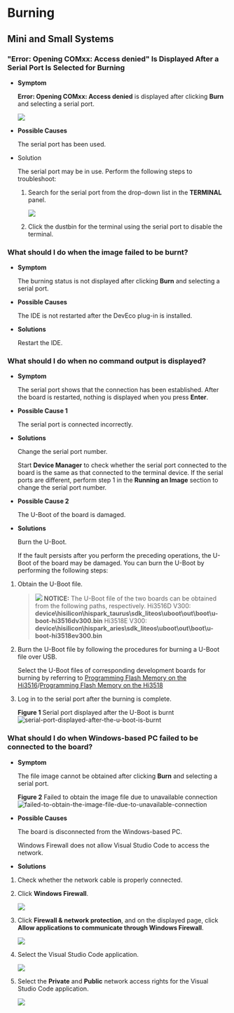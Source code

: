 # Burning<a name="EN-US_TOPIC_0000001170009518"></a>


## Mini and Small Systems<a name="section278314413530"></a>

### "Error: Opening COMxx: Access denied" Is Displayed After a Serial Port Is Selected for Burning<a name="section18988185615914"></a>

-   **Symptom**

    **Error: Opening COMxx: Access denied**  is displayed after clicking  **Burn**  and selecting a serial port.

    ![](figures/failed-to-open-the-serial-port.png)

-   **Possible Causes**

    The serial port has been used.

-   Solution

    The serial port may be in use. Perform the following steps to troubleshoot:

    1.  Search for the serial port from the drop-down list in the  **TERMINAL**  panel.

        ![](figures/terminal-list.png)

    2.  Click the dustbin for the terminal using the serial port to disable the terminal.


### What should I do when the image failed to be burnt?<a name="section1370982513317"></a>

-   **Symptom**

    The burning status is not displayed after clicking  **Burn**  and selecting a serial port.

-   **Possible Causes**

    The IDE is not restarted after the DevEco plug-in is installed.

-   **Solutions**

    Restart the IDE.


### What should I do when no command output is displayed?<a name="section183421944953"></a>

-   **Symptom**

    The serial port shows that the connection has been established. After the board is restarted, nothing is displayed when you press  **Enter**.

-   **Possible Cause 1**

    The serial port is connected incorrectly.

-   **Solutions**

    Change the serial port number.

    Start  **Device Manager**  to check whether the serial port connected to the board is the same as that connected to the terminal device. If the serial ports are different, perform step 1 in the  **Running an Image**  section to change the serial port number.


-   **Possible Cause 2**

    The U-Boot of the board is damaged.

-   **Solutions**

    Burn the U-Boot.

    If the fault persists after you perform the preceding operations, the U-Boot of the board may be damaged. You can burn the U-Boot by performing the following steps:


1.  Obtain the U-Boot file.

    >![](public_sys-resources/icon-notice.gif) **NOTICE:** 
    >The U-Boot file of the two boards can be obtained from the following paths, respectively.
    >Hi3516D V300:  **device\\hisilicon\\hispark\_taurus\\sdk\_liteos\\uboot\\out\\boot\\u-boot-hi3516dv300.bin**
    >Hi3518E V300:  **device\\hisilicon\\hispark\_aries\\sdk\_liteos\\uboot\\out\\boot\\u-boot-hi3518ev300.bin**

2.  Burn the U-Boot file by following the procedures for burning a U-Boot file over USB.

    Select the U-Boot files of corresponding development boards for burning by referring to  [Programming Flash Memory on the Hi3516](../quick-start/quickstart-lite-steps-hi3516-running.md)/[Programming Flash Memory on the Hi3518](../quick-start/quickstart-lite-steps-hi3518-running.md)

3.  Log in to the serial port after the burning is complete.

    **Figure  1**  Serial port displayed after the U-Boot is burnt<a name="en-us_topic_0000001128470856_en-us_topic_0000001053466255_fig155914681910"></a>  
    ![](figures/serial-port-displayed-after-the-u-boot-is-burnt.png "serial-port-displayed-after-the-u-boot-is-burnt")


### What should I do when Windows-based PC failed to be connected to the board?<a name="section1215410450215"></a>

-   **Symptom**

    The file image cannot be obtained after clicking  **Burn**  and selecting a serial port.

    **Figure  2**  Failed to obtain the image file due to unavailable connection<a name="en-us_topic_0000001128470856_fig135261439195819"></a>  
    ![](figures/failed-to-obtain-the-image-file-due-to-unavailable-connection.png "failed-to-obtain-the-image-file-due-to-unavailable-connection")

-   **Possible Causes**

    The board is disconnected from the Windows-based PC.

    Windows Firewall does not allow Visual Studio Code to access the network.

-   **Solutions**

1.  Check whether the network cable is properly connected.
2.  Click  **Windows Firewall**.

    ![](figures/hi3516-network-and-firewall-setting.png)

3.  Click  **Firewall & network protection**, and on the displayed page, click  **Allow applications to communicate through Windows Firewall**.

    ![](figures/hi3516-firewall-and-network-protection.png)

4.  Select the Visual Studio Code application.

    ![](figures/hi3516-selecting-the-visual-studio-code-application.png)

5.  Select the  **Private**  and  **Public**  network access rights for the Visual Studio Code application.

    ![](figures/hi3516-allowing-the-visual-studio-code-application-to-access-the-network.png)


